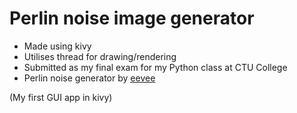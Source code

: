 # Perlin noise image generator
- Made using kivy
- Utilises thread for drawing/rendering
- Submitted as my final exam for my Python class at CTU College
- Perlin noise generator by [eevee](https://gist.github.com/eevee/26f547457522755cb1fb8739d0ea89a1)

(My first GUI app in kivy)
